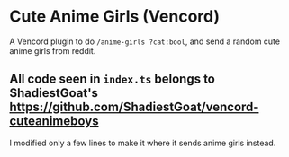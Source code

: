 # Cute Anime Girls (Vencord)

A Vencord plugin to do `/anime-girls ?cat:bool`, and send a random cute anime girls from reddit.

## All code seen in `index.ts` belongs to ShadiestGoat's https://github.com/ShadiestGoat/vencord-cuteanimeboys
I modified only a few lines to make it where it sends anime girls instead.

